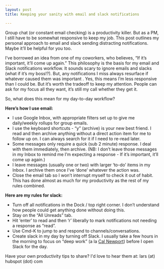 ```yaml
---
layout: post
title: Keeping your sanity with email and slack notifications

---
```


Group chat (or constant email checking) is a productivity killer. But as a PM, I still have to be somewhat responsive to keep my job. This post outlines my personal approach to email and slack sending distracting notifications. Maybe it’ll be helpful for you too.

I’ve borrowed an idea from one of my coworkers, who believes, “If it’s important, it’ll come up again.” This philosophy is the basis for my email and Slack notifications workflow. It sounds scary to ignore emails and slacks (what if it’s my boss!?). But, any notifications I  miss always resurface if whatever caused them was important . Yes, this means I’m less responsive than I could be. But it’s worth the tradeoff to keep my attention. People can ask for my focus all they want, it’s still my call whether they get it.

So, what does this mean for my day-to-day workflow?

**Here’s how I use email:** 
- I use Google Inbox, with appropriate filters set up to give me daily/weekly rollups for group emails.
- I use the keyboard shortcuts - “y” (archive) is your new best friend. I read and then archive anything without a direct action item for me to follow up on. I can always search for it if I need to re-read later.
- Some messages only require a quick (sub 2 minute) response. I deal with them immediately, then archive. (NB: I don’t leave those messages in my Inbox to remind me I’m expecting a response - If it’s important, it’ll come up again.)
- I leave messages (usually one or two) with larger ‘to-do’ items in my Inbox. I archive them once I’ve ‘done’ whatever the action was.
- Close the email tab so I won’t interrupt myself to check it out of habit. This has done almost as much for my productivity as the rest of my rules combined.

**Here are my rules for slack:**
- Turn off all notifications in the Dock / top right corner. I don’t understand how people could get anything done without doing this.
- Stay on the “All Unreads” tab.
- Hit ‘enter’ to read and then ‘r’ liberally to mark notifications not needing a response as “read”.
- Use Cmd-K to jump to and respond to channels/conversations.
- Create slack in my day by turning off Slack. I usually take a few hours in the morning to focus on “deep work” (a la [Cal Newport](http://calnewport.com/books/deep-work/)) before I open Slack for the day.

Have your own productivity tips to share? I'd love to hear them at: lars (at) hubspot (dot) com 
